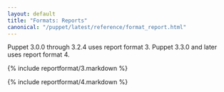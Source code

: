 ```yaml
---
layout: default
title: "Formats: Reports"
canonical: "/puppet/latest/reference/format_report.html"
---
```



Puppet 3.0.0 through 3.2.4 uses report format 3. Puppet 3.3.0 and later uses report format 4.

{% include reportformat/3.markdown %}

{% include reportformat/4.markdown %}
